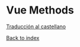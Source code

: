# Vue Methods

[Traducción al castellano](./README_ES.md)

[Back to index](../README.md/#topics-covered)
